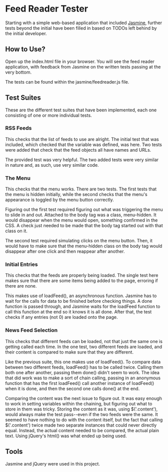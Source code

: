 Feed Reader Tester
==================

Starting with a simple web-based application that included [Jasmine](http://jasmine.github.io/), further tests beyond the initial have been filled in based on TODOs left behind by the initial developer.


How to Use?
-----------

Open up the index.html file in your browser. You will see the feed reader application, with feedback from Jasmine on the written tests passing at the very bottom.

The tests can be found within the jasmine/feedreader.js file.


Test Suites
------------

These are the different test suites that have been implemented, each one consisting of one or more individual tests.


### RSS Feeds ###

This checks that the list of feeds to use are alright. The initial test that was included, which checked that the variable was defined, was here. Two tests were added that check that the feed objects all have names and URLs.

The provided test was very helpful. The two added tests were very similar in nature and, as such, use very similar code.


### The Menu ###

This checks that the menu works. There are two tests. The first tests that the menu is hidden initially, while the second checks that the menu's appearance is toggled by the menu button correctly.

Figuring out the first test required figuring out what was triggering the menu to slide in and out. Attached to the body tag was a class, menu-hidden. It would disappear when the menu would open, something confirmed in the CSS. A check just needed to be made that the body tag started out with that class on it.

The second test required simulating clicks on the menu button. Then, it would have to make sure that the menu-hidden class on the body tag would disappear after one click and then reappear after another.


### Initial Entries ###

This checks that the feeds are properly being loaded. The single test here makes sure that there are some items being added to the page, erroring if there are none.

This makes use of loadFeed(), an asynchronous function. Jasmine has to wait for the calls for data to be finished before checking things. A done function is passed through, and Jasmine waits for the loadFeed function to call this function at the end so it knows it is all done. After that, the test checks if any entries (not 0) are loaded onto the page.


### News Feed Selection ###

This checks that different feeds can be loaded, not that just the same one is getting called each time. In the one test, two different feeds are loaded, and their content is compared to make sure that they are different.

Like the previous suite, this one makes use of loadFeed(). To compare data between two different feeds, loadFeed() has to be called twice. Calling them both one after another, passing them done() didn't seem to work. The idea that did work was to make a sort of chain calling, passing in an anonymous function that has the first loadFeed() call another instance of loadFeed() when it is done, and then the second one calls done() at the end.

Comparing the content was the next issue to figure out. It was easy enough to work in setting variables within the chaining, but figuring out what to store in them was tricky. Storing the content as it was, using $('.content'), would always make the test pass--even if the two feeds were the same. It seemed to have nothing to do with the content itself, but the fact that calling $('.content') twice made two separate instances that could never directly equal. Instead, the actual content needed to be compared, the actual plain text. Using jQuery's html() was what ended up being used.


Tools
-----

Jasmine and jQuery were used in this project.